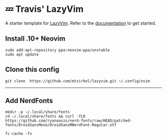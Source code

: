 # 💤 Travis' LazyVim

A starter template for [LazyVim](https://github.com/LazyVim/LazyVim).
Refer to the [documentation](https://lazyvim.github.io/installation) to get started.

## Install .10+ Neovim

```
sudo add-apt-repository ppa:neovim-ppa/unstable
sudo apt update
```

## Clone this config
```
git clone  https://github.com/mtzirkel/lazyvim.git ~/.config/nvim
```
-------------------------------------------------------------------------------------------------------------------------------
## Add NerdFonts
```
mkdir -p ~/.local/share/fonts
cd ~/.local/share/fonts && curl -fLO https://github.com/ryanoasis/nerd-fonts/raw/HEAD/patched-fonts/DroidSansMono/DroidSansMNerdFont-Regular.otf

fc-cache -fv  
```
